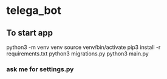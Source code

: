 # telega_bot

## To start app

python3 -m venv venv
source venv/bin/activate
pip3 install -r requirements.txt
python3 migrations.py
python3 main.py

### ask me for settings.py


